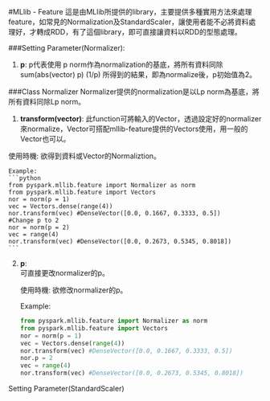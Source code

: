 #MLlib - Feature
這是由MLlib所提供的library，主要提供多種實用方法來處理feature，如常見的Normalization及StandardScaler，讓使用者能不必將資料處理好，才轉成RDD，有了這個library，即可直接讓資料以RDD的型態處理。

###Setting Parameter(Normalizer):
1. **p**:  p代表使用 p norm作為normalization的基底，將所有資料同除sum(abs(vector) p) (1/p)
	     所得到的結果，即為normalize後，p初始值為2。

###Class Normalizer
Normalizer提供的normalization是以Lp norm為基底，將所有資料同除Lp norm。  
1. **transform(vector)**:
此function可將輸入的Vector，透過設定好的normalizer來normalize，Vector可搭配mllib-feature提供的Vectors使用，用一般的Vector也可以。

使用時機:
欲得到資料或Vector的Normaliztion。

	Example:
	```python
	from pyspark.mllib.feature import Normalizer as norm
	from pyspark.mllib.feature import Vectors
	nor = norm(p = 1)
	vec = Vectors.dense(range(4))
	nor.transform(vec) #DenseVector([0.0, 0.1667, 0.3333, 0.5])
	#Change p to 2
	nor = norm(p = 2)
	vec = range(4)
	nor.transform(vec) #DenseVector([0.0, 0.2673, 0.5345, 0.8018])
	```
2. **p**:  
可直接更改normalizer的p。

	使用時機: 
	欲修改normalizer的p。

	Example: 
	```python
	from pyspark.mllib.feature import Normalizer as norm
	from pyspark.mllib.feature import Vectors
	nor = norm(p = 1)
	vec = Vectors.dense(range(4))
	nor.transform(vec) #DenseVector([0.0, 0.1667, 0.3333, 0.5])
	nor.p = 2
	vec = range(4)
	nor.transform(vec) #DenseVector([0.0, 0.2673, 0.5345, 0.8018])
	```

 Setting Parameter(StandardScaler)

